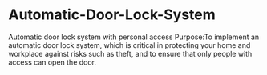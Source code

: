 # Automatic-Door-Lock-System
Automatic door lock system with personal access
Purpose:To implement an automatic door lock system, which is critical in protecting your home and workplace against risks such as theft, and to ensure that only people with access can open the door.
